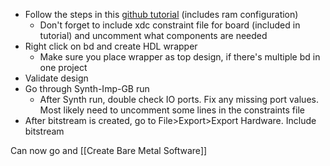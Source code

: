 - Follow the steps in this [github tutorial](https://github.com/viktor-nikolov/MicroBlaze-DDR3-tutorial) (includes ram configuration)
	- Don't forget to include xdc constraint file for board (included in tutorial) and uncomment what components are needed
- Right click on bd and create HDL wrapper
	- Make sure you place wrapper as top design, if there's multiple bd in one project
- Validate design
- Go through Synth-Imp-GB run
	- After Synth run, double check IO ports. Fix any missing port values. Most likely need to uncomment some lines in the constraints file
- After bitstream is created, go to File>Export>Export Hardware. Include bitstream

Can now go and [[Create Bare Metal Software]]
